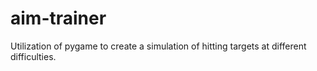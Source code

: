 # aim-trainer
Utilization of pygame to create a simulation of hitting targets at different difficulties.
